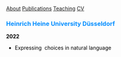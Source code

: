 <a href="https://jacoporomoli.github.io/JacopoRomoli/">About</a>
<a href="https://jacoporomoli.github.io/Publications">Publications</a>
<a href="https://jacoporomoli.github.io/Teaching">Teaching</a>
<a href="https://jacoporomoli.github.io/CV/">CV</a>

<p></p>
<p></p>
<p></p>
<p></p>
<h3 style="color: #018EFF;">Heinrich Heine University Düsseldorf</h3>
<p class="has-text-color" style="color: #000000;"><strong>2022</strong></p>

<ul>
 	<li class="has-text-color" style="color: #000000;">Expressing  choices in natural language</li>
</ul>
